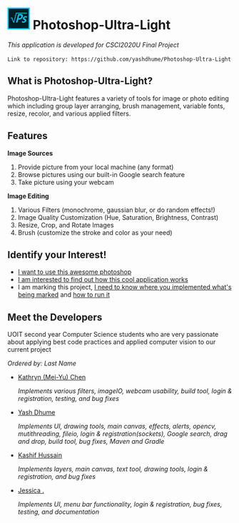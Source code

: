 # ![Logo](./images/logo.png) Photoshop-Ultra-Light

*This application is developed for CSCI2020U Final Project*

`Link to repository: https://github.com/yashdhume/Photoshop-Ultra-Light`

## What is Photoshop-Ultra-Light?

Photoshop-Ultra-Light features a variety of tools for image or photo editing 
which including group layer arranging, brush management, variable fonts, resize,
recolor, and various applied filters.

## Features

**Image Sources**
1. Provide picture from your local machine (any format)
2. Browse pictures using our built-in Google search feature
3. Take picture using your webcam

**Image Editing**
1. Various Filters (monochrome, gaussian blur, or do random effects!)
2. Image Quality Customization (Hue, Saturation, Brightness, Contrast)
3. Resize, Crop, and Rotate Images
4. Brush (customize the stroke and color as your need) 

## Identify your Interest!

- [I want to use this awesome photoshop](./USER_GUIDE.md)
- [I am interested to find out how this cool application works](./DEV_GUIDE.md)
- I am marking this project, [I need to know where you implemented what's being marked](./CODE_GUIDE.md)
  and [how to run it](./DEV_GUIDE.md)

## Meet the Developers

UOIT second year Computer Science students who are very passionate about 
applying best code practices and applied computer vision to our current project

*Ordered by: Last Name*

- [Kathryn (Mei-Yu) Chen](https://github.com/meifish)
    
    *Implements various filters, imageIO, webcam usability, build tool, login & registration, testing, and bug fixes*
    
- [Yash Dhume](https://github.com/yashdhume)

    *Implements UI, drawing tools, main canvas, effects, alerts, opencv, mutithreading, fileio, login & registration(sockets), Google search, drag and drop, build tool, bug fixes, Maven and Gradle*
    
- [Kashif Hussain](https://github.com/KashifIV)
    
    *Implements layers, main canvas, text tool, drawing tools, login & registration, and bug fixes*

- [Jessica .](https://github.com/jwdjj)

    *Implements UI, menu bar functionality, login & registration, bug fixes, testing, and documentation*
